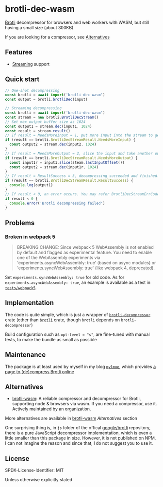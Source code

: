 # brotli-dec-wasm

[Brotli](https://github.com/google/brotli) decompressor for browsers and web workers with WASM, but still having a small size (about 300KB)

If you are looking for a compressor, see [Alternatives](#alternatives)

## Features

- [Streaming](https://brotli.org/decode.html#a234) support

## Quick start

```ts
// One-shot decompressing
const brotli = await import('brotli-dec-wasm')
const output = brotli.brotliDec(input)

// Streaming decompressing
const brotli = await import('brotli-dec-wasm')
const stream = new brotli.BrotliDecStream()
// Set max output buffer size as 1024
const output1 = stream.dec(input1, 1024)
const result = stream.result()
// If result = NeedsMoreInput = 1, put more input into the stream to get next output
if (result == brotli.BrotliDecStreamResult.NeedsMoreInput) {
  const output2 = stream.dec(input2, 1024)
}
// If result = NeedsMoreOutput = 2, slice the input and take another output buffer out
if (result == brotli.BrotliDecStreamResult.NeedsMoreOutput) {
  const input1r = input1.slice(steam.lastInputOffset())
  const output2 = stream.dec(input1r, 1024)
}
// If result = ResultSuccess = 3, decompressing succeeded and finished. No more input is required.
if (result == brotli.BrotliDecStreamResult.ResultSuccess) {
  console.log(output1)
}
// If result < 0, an error occurs. You may refer BrotliDecStreamErrCode to lookup the error code.
if result < 0 {
  console.error('Brotli decompressing failed')
}
```

## Problems

### Broken in webpack 5

> BREAKING CHANGE: Since webpack 5 WebAssembly is not enabled by default and flagged as experimental feature.
> You need to enable one of the WebAssembly experiments via 'experiments.asyncWebAssembly: true' (based on async modules) or 'experiments.syncWebAssembly: true' (like webpack 4, deprecated).

Set `experiments.syncWebAssembly: true` for old code.
As for `experiments.asyncWebAssembly: true`, an example is available as a test in [`tests/webpack5`](tests/webpack5).

## Implementation

The code is quite simple, which is just a wrapper of [`brotli-decompressor`](https://crates.io/crates/brotli-decompressor) crate (other than [`brotli`](https://crates.io/crates/brotli) crate, though `brotli` depends on `brotli-decompressor`)

Build configuration such as `opt-level = "s"`, are fine-tuned with manual tests, to make the bundle as small as possible

## Maintenance

The package is at least used by myself in my blog [`mylmoe`](https://github.com/myl7/mylmoe), which provides [a page to (de)compress Brotli online](https://myl.moe/utils/brotli)

## Alternatives

- [brotli-wasm](https://github.com/httptoolkit/brotli-wasm): A reliable compressor and decompressor for Brotli, supporting node & browsers via wasm. If you need a compressor, use it. Actively maintained by an organization.

More alternatives are available in [brotli-wasm](https://github.com/httptoolkit/brotli-wasm) _Alternatives_ section

One surprising thing is, in `js` folder of the offical [google/brotli](https://github.com/google/brotli) repository, there is a pure JavaScript decompressor implementation, which is even a little smaller than this package in size. However, it is not published on NPM. I can not imagine the reason and since that, I do not suggest you to use it.

## License

SPDX-License-Identifier: MIT

Unless otherwise explicitly stated
